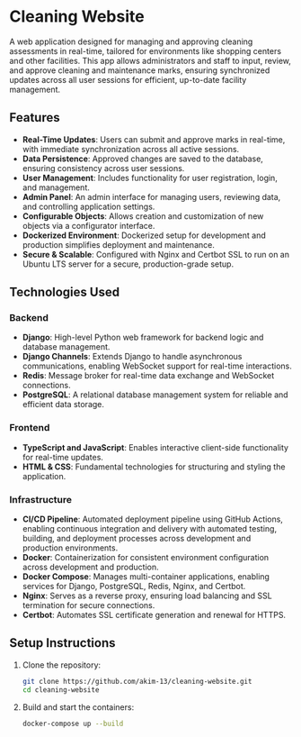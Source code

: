 # Cleaning Website

A web application designed for managing and approving cleaning assessments in real-time, tailored for environments like shopping centers and other facilities. This app allows administrators and staff to input, review, and approve cleaning and maintenance marks, ensuring synchronized updates across all user sessions for efficient, up-to-date facility management.

## Features

- **Real-Time Updates**: Users can submit and approve marks in real-time, with immediate synchronization across all active sessions.
- **Data Persistence**: Approved changes are saved to the database, ensuring consistency across user sessions.
- **User Management**: Includes functionality for user registration, login, and management.
- **Admin Panel**: An admin interface for managing users, reviewing data, and controlling application settings.
- **Configurable Objects**: Allows creation and customization of new objects via a configurator interface.
- **Dockerized Environment**: Dockerized setup for development and production simplifies deployment and maintenance.
- **Secure & Scalable**: Configured with Nginx and Certbot SSL to run on an Ubuntu LTS server for a secure, production-grade setup.

## Technologies Used

### Backend
- **Django**: High-level Python web framework for backend logic and database management.
- **Django Channels**: Extends Django to handle asynchronous communications, enabling WebSocket support for real-time interactions.
- **Redis**: Message broker for real-time data exchange and WebSocket connections.
- **PostgreSQL**: A relational database management system for reliable and efficient data storage.

### Frontend
- **TypeScript and JavaScript**: Enables interactive client-side functionality for real-time updates.
- **HTML & CSS**: Fundamental technologies for structuring and styling the application.

### Infrastructure
- **CI/CD Pipeline**: Automated deployment pipeline using GitHub Actions, enabling continuous integration and delivery with automated testing, building, and deployment processes across development and production environments.
- **Docker**: Containerization for consistent environment configuration across development and production.
- **Docker Compose**: Manages multi-container applications, enabling services for Django, PostgreSQL, Redis, Nginx, and Certbot.
- **Nginx**: Serves as a reverse proxy, ensuring load balancing and SSL termination for secure connections.
- **Certbot**: Automates SSL certificate generation and renewal for HTTPS.

## Setup Instructions

1. Clone the repository:
   ```bash
   git clone https://github.com/akim-13/cleaning-website.git
   cd cleaning-website
   ```

2. Build and start the containers:
   ```bash
   docker-compose up --build
   ```
